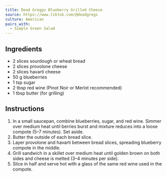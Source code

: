 ```yaml
---
title: Dead Greggs Blueberry Grilled Cheese
source: https://www.tiktok.com/@deadgregs
culture: American
pairs_with:
  - Simple Green Salad
---
```


## Ingredients
- 2 slices sourdough or wheat bread
- 2 slices provolone cheese
- 2 slices havarti cheese
- 50 g blueberries
- 1 tsp sugar
- 2 tbsp red wine (Pinot Noir or Merlot recommended)
- 1 tbsp butter (for grilling)

## Instructions
1. In a small saucepan, combine blueberries, sugar, and red wine. Simmer over medium heat until berries burst and mixture reduces into a loose compote (5–7 minutes). Set aside.
2. Butter the outside of each bread slice.
3. Layer provolone and havarti between bread slices, spreading blueberry compote in the middle.
4. Grill sandwich in a skillet over medium heat until golden brown on both sides and cheese is melted (3–4 minutes per side).
5. Slice in half and serve hot with a glass of the same red wine used in the compote.
